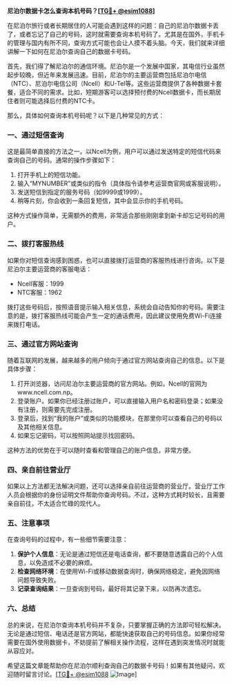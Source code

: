 **尼泊尔数据卡怎么查询本机号码？[[TG💪+ @esim1088](https://t.me/s/esim1088)]**

在尼泊尔旅行或者长期居住的人可能会遇到这样的问题：自己的尼泊尔数据卡丢了，或者忘记了自己的号码，这时就需要查询本机号码了。尤其是在国外，手机卡的管理与国内有所不同，查询方式可能也会让人摸不着头脑。今天，我们就来详细讲解一下如何在尼泊尔查询自己的数据卡号码。

首先，我们得了解尼泊尔的通信环境。尼泊尔是一个发展中国家，其电信行业虽然起步较晚，但近年来发展迅速。目前，尼泊尔的主要运营商包括尼泊尔电信（NTC）、尼泊尔电信公司（Ncell）和U-Tel等。这些运营商提供了各种数据卡套餐，适合不同的需求。比如，短期游客可以选择预付费的Ncell数据卡，而长期居住者则可能选择后付费的NTC卡。

那么，具体如何查询本机号码呢？以下是几种常见的方式：

### 一、通过短信查询

这是最简单直接的方法之一。以Ncell为例，用户可以通过发送特定的短信代码来查询自己的号码。通常的操作步骤如下：

1. 打开手机上的短信功能。
2. 输入“MYNUMBER”或类似的指令（具体指令请参考运营商官网或客服说明）。
3. 发送短信到指定的服务号码（如9999或1999）。
4. 稍等片刻，你会收到一条回复短信，其中会显示你的手机号码。

这种方式操作简单，无需额外的费用，非常适合那些刚刚拿到新卡却忘记号码的用户。

### 二、拨打客服热线

如果你对短信查询感到困惑，也可以直接拨打运营商的客服热线进行咨询。以下是尼泊尔主要运营商的客服电话：

- Ncell客服：1999
- NTC客服：1962

拨打这些号码后，按照语音提示输入相关信息，系统会自动告知你的号码。需要注意的是，拨打客服热线可能会产生一定的通话费用，因此建议使用免费Wi-Fi连接来拨打电话。

### 三、通过官方网站查询

随着互联网的发展，越来越多的用户倾向于通过官方网站查询自己的信息。以下是具体步骤：

1. 打开浏览器，访问尼泊尔主要运营商的官方网站。例如，Ncell的官网为www.ncell.com.np。
2. 登录账户。如果你已经注册过账户，可以直接输入用户名和密码登录；如果没有注册，则需要先完成注册。
3. 登录后，找到“我的账户”或类似的功能模块，在那里你可以查看自己的号码以及其他相关信息。
4. 如果忘记密码，可以按照网站提示找回密码。

这种方法的优势在于可以随时查看和管理自己的账户信息，非常方便。

### 四、亲自前往营业厅

如果以上方法都无法解决问题，还可以选择亲自前往运营商的营业厅。营业厅工作人员会根据你的身份证明文件帮助你查询号码。不过，这种方式耗时较长，且需要亲自前往，不太适合忙碌的现代人。

### 五、注意事项

在查询号码的过程中，有一些细节需要注意：

1. **保护个人信息**：无论是通过短信还是电话查询，都不要随意透露自己的个人信息，以免造成不必要的麻烦。
2. **检查网络环境**：在使用Wi-Fi或移动数据查询时，确保网络稳定，避免因网络问题导致失败。
3. **记录查询结果**：一旦查询到号码，最好将其记录下来，以防再次遗忘。

### 六、总结

总的来说，在尼泊尔查询本机号码并不复杂，只要掌握正确的方法即可轻松解决。无论是通过短信、电话还是官方网站，都能快速获取自己的号码信息。如果你经常需要在国外使用数据卡，不妨提前了解相关操作流程，这样在遇到突发情况时就能从容应对。

希望这篇文章能帮助你在尼泊尔顺利查询自己的数据卡号码！如果有其他疑问，欢迎随时留言讨论。[[TG💪+ @esim1088](https://t.me/s/esim1088) ![Image](https://i.postimg.cc/4NQfJmqS/Snipaste-2025-05-13-00-14-12.png)]